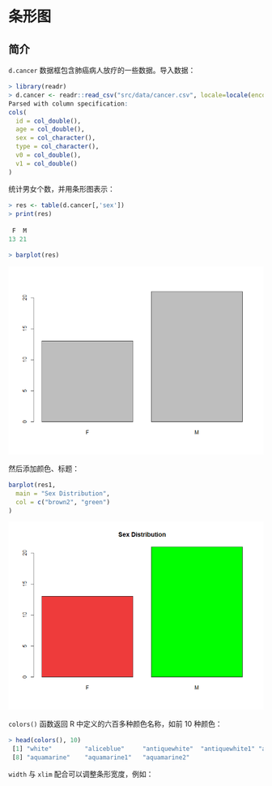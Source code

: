 # 条形图

## 简介

`d.cancer` 数据框包含肺癌病人放疗的一些数据。导入数据：

```r
> library(readr)
> d.cancer <- readr::read_csv("src/data/cancer.csv", locale=locale(encoding="GBK"))
Parsed with column specification:
cols(
  id = col_double(),
  age = col_double(),
  sex = col_character(),
  type = col_character(),
  v0 = col_double(),
  v1 = col_double()
)
```

统计男女个数，并用条形图表示：

```r
> res <- table(d.cancer[,'sex'])
> print(res)

 F  M
13 21
```

```r
> barplot(res)
```

![bar](images/2020-06-13-20-47-16.png)

然后添加颜色、标题：

```r
barplot(res1,
  main = "Sex Distribution",
  col = c("brown2", "green")
)
```

![bar](images/2020-06-13-20-50-51.png)

`colors()` 函数返回 R 中定义的六百多种颜色名称，如前 10 种颜色：

```r
> head(colors(), 10)
 [1] "white"         "aliceblue"     "antiquewhite"  "antiquewhite1" "antiquewhite2" "antiquewhite3" "antiquewhite4"
 [8] "aquamarine"    "aquamarine1"   "aquamarine2"
```

`width` 与 `xlim` 配合可以调整条形宽度，例如：
